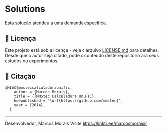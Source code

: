 # Solutions
Esta solução atendeu a uma demanda específica.

## 📄 Licença

Este projeto está sob a licença - veja o arquivo [LICENSE.md](https://github.com/mmstec/mmstec/blob/main/LICENSE) para detalhes. <br />
Desde que o autor seja citado, pode o conteudo deste repositorio ara seus estudos ou experimentos.

## 🚀 Citação
```
@MISC{mmsteccalculadorauniftc,
    author = {Marcos Morais},
    title = {{MMStec Calculadora UniFTC},
    howpublished = "\url{https://github.com/mmstec}",
    year = {2014},
  }
```
___
Desenvolvedor,
Marcos Morais
Visite https://linktr.ee/marcosmoraisjr
